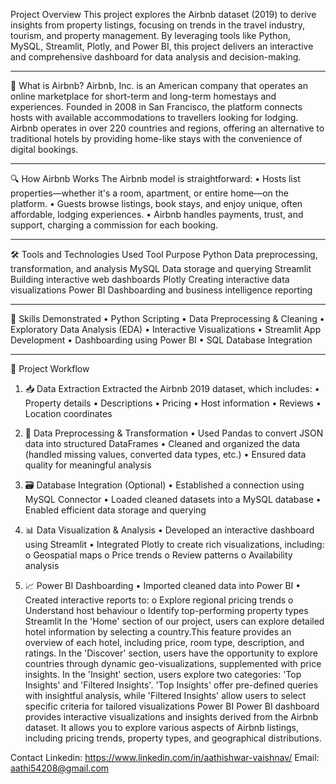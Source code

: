 Project Overview
This project explores the Airbnb dataset (2019) to derive insights from property listings, focusing on trends in the travel industry, tourism, and property management. By leveraging tools like Python, MySQL, Streamlit, Plotly, and Power BI, this project delivers an interactive and comprehensive dashboard for data analysis and decision-making.
________________________________________
📖 What is Airbnb?
Airbnb, Inc. is an American company that operates an online marketplace for short-term and long-term homestays and experiences. Founded in 2008 in San Francisco, the platform connects hosts with available accommodations to travellers looking for lodging. Airbnb operates in over 220 countries and regions, offering an alternative to traditional hotels by providing home-like stays with the convenience of digital bookings.
________________________________________
🔍 How Airbnb Works
The Airbnb model is straightforward:
•	Hosts list properties—whether it's a room, apartment, or entire home—on the platform.
•	Guests browse listings, book stays, and enjoy unique, often affordable, lodging experiences.
•	Airbnb handles payments, trust, and support, charging a commission for each booking.
________________________________________
🛠️ Tools and Technologies Used
Tool	Purpose
Python	Data preprocessing, transformation, and analysis
MySQL	Data storage and querying
Streamlit	Building interactive web dashboards
Plotly	Creating interactive data visualizations
Power BI	Dashboarding and business intelligence reporting
________________________________________
🧠 Skills Demonstrated
•	Python Scripting
•	Data Preprocessing & Cleaning
•	Exploratory Data Analysis (EDA)
•	Interactive Visualizations
•	Streamlit App Development
•	Dashboarding using Power BI
•	SQL Database Integration
________________________________________
📂 Project Workflow
1. 📥 Data Extraction
Extracted the Airbnb 2019 dataset, which includes:
•	Property details
•	Descriptions
•	Pricing
•	Host information
•	Reviews
•	Location coordinates
2. 🔄 Data Preprocessing & Transformation
•	Used Pandas to convert JSON data into structured DataFrames
•	Cleaned and organized the data (handled missing values, converted data types, etc.)
•	Ensured data quality for meaningful analysis
3. 🗃️ Database Integration (Optional)
•	Established a connection using MySQL Connector
•	Loaded cleaned datasets into a MySQL database
•	Enabled efficient data storage and querying
4. 📊 Data Visualization & Analysis
•	Developed an interactive dashboard using Streamlit
•	Integrated Plotly to create rich visualizations, including:
o	Geospatial maps
o	Price trends
o	Review patterns
o	Availability analysis


5. 📈 Power BI Dashboarding
•	Imported cleaned data into Power BI
•	Created interactive reports to:
o	Explore regional pricing trends
o	Understand host behaviour
o	Identify top-performing property types
Streamlit
 In the 'Home' section of our project, users can explore detailed hotel information by selecting a country.This feature provides an overview of each hotel, including price, room type, description, and ratings.
 In the 'Discover' section, users have the opportunity to explore countries through dynamic geo-visualizations, supplemented with price insights.
 In the 'Insight' section, users explore two categories: 'Top Insights' and 'Filtered Insights'. 'Top Insights' offer pre-defined queries with insightful analysis, while 'Filtered Insights' allow users to select specific criteria for tailored visualizations
Power BI
Power BI dashboard provides interactive visualizations and insights derived from the Airbnb dataset. It allows you to explore various aspects of Airbnb listings, including pricing trends, property types, and geographical distributions.
 
Contact
Linkedin: https://www.linkedin.com/in/aathishwar-vaishnav/ 
Email: aathi54208@gmail.com



